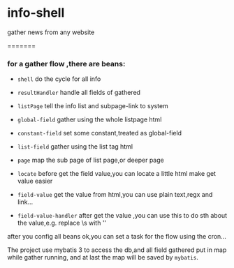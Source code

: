 # info-shell
gather news from any website

=======

### for a gather flow ,there are beans:

-  `shell`    do the cycle for all info
  
-  `resultHandler`    handle all fields of gathered
  
-  `listPage`    tell the info list and subpage-link to system
  
-  `global-field`    gather using the whole listpage html
  
-  `constant-field`    set some constant,treated as global-field
  
-  `list-field`    gather using the list tag html
  
-  `page`   map the sub page of list page,or deeper page
  
-  `locate`    before get the field value,you can locate a little html make get value easier
  
-  `field-value`    get the value from html,you can use plain text,regx and link...
  
-  `field-value-handler`    after get the value ,you can use this to do sth about the value,e.g. replace \s with ''
  
after you config all beans ok,you can set a task for the flow using the cron...

  The project use mybatis 3 to access the db,and all field gathered put in map while gather running, 
  and at last the map will be saved by `mybatis`.

